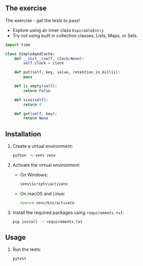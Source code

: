 ## The exercise

The exercise - get the tests to pass!

- Explore using an inner class `ExpirableEntry`
- Try not using built in collection classes; Lists, Maps, or Sets.

```python
import time

class SimpleAgedCache:
    def __init__(self, clock=None):
        self.clock = clock

    def put(self, key, value, retention_in_millis):
        pass

    def is_empty(self):
        return False

    def size(self):
        return 0

    def get(self, key):
        return None

```

## Installation

1. Create a virtual environment:

    ```sh
    python -m venv venv
    ```

2. Activate the virtual environment:

    - On Windows:

        ```sh
        venv\Scripts\activate
        ```

    - On macOS and Linux:

        ```sh
        source venv/bin/activate
        ```

3. Install the required packages using `requirements.txt`:

    ```sh
    pip install -r requirements.txt
    ```

## Usage

1. Run the tests:
   
   ```sh
   pytest
   ```
